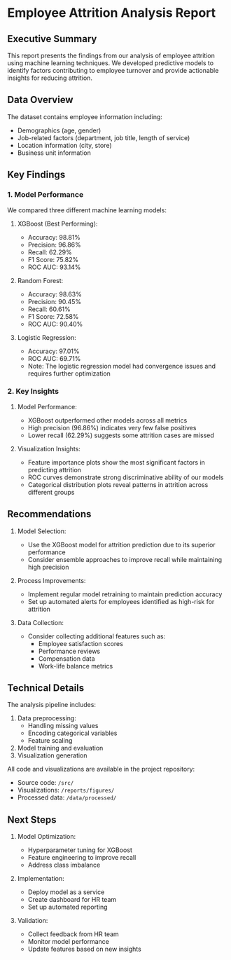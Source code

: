 # Employee Attrition Analysis Report

## Executive Summary

This report presents the findings from our analysis of employee attrition using machine learning techniques. We developed predictive models to identify factors contributing to employee turnover and provide actionable insights for reducing attrition.

## Data Overview

The dataset contains employee information including:
- Demographics (age, gender)
- Job-related factors (department, job title, length of service)
- Location information (city, store)
- Business unit information

## Key Findings

### 1. Model Performance

We compared three different machine learning models:

1. XGBoost (Best Performing):
   - Accuracy: 98.81%
   - Precision: 96.86%
   - Recall: 62.29%
   - F1 Score: 75.82%
   - ROC AUC: 93.14%

2. Random Forest:
   - Accuracy: 98.63%
   - Precision: 90.45%
   - Recall: 60.61%
   - F1 Score: 72.58%
   - ROC AUC: 90.40%

3. Logistic Regression:
   - Accuracy: 97.01%
   - ROC AUC: 69.71%
   - Note: The logistic regression model had convergence issues and requires further optimization

### 2. Key Insights

1. Model Performance:
   - XGBoost outperformed other models across all metrics
   - High precision (96.86%) indicates very few false positives
   - Lower recall (62.29%) suggests some attrition cases are missed

2. Visualization Insights:
   - Feature importance plots show the most significant factors in predicting attrition
   - ROC curves demonstrate strong discriminative ability of our models
   - Categorical distribution plots reveal patterns in attrition across different groups

## Recommendations

1. Model Selection:
   - Use the XGBoost model for attrition prediction due to its superior performance
   - Consider ensemble approaches to improve recall while maintaining high precision

2. Process Improvements:
   - Implement regular model retraining to maintain prediction accuracy
   - Set up automated alerts for employees identified as high-risk for attrition

3. Data Collection:
   - Consider collecting additional features such as:
     - Employee satisfaction scores
     - Performance reviews
     - Compensation data
     - Work-life balance metrics

## Technical Details

The analysis pipeline includes:
1. Data preprocessing:
   - Handling missing values
   - Encoding categorical variables
   - Feature scaling
2. Model training and evaluation
3. Visualization generation

All code and visualizations are available in the project repository:
- Source code: `/src/`
- Visualizations: `/reports/figures/`
- Processed data: `/data/processed/`

## Next Steps

1. Model Optimization:
   - Hyperparameter tuning for XGBoost
   - Feature engineering to improve recall
   - Address class imbalance

2. Implementation:
   - Deploy model as a service
   - Create dashboard for HR team
   - Set up automated reporting

3. Validation:
   - Collect feedback from HR team
   - Monitor model performance
   - Update features based on new insights

